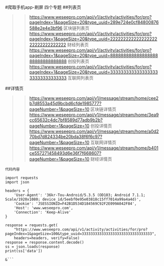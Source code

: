 #爬取手机app-刷屏    四个专题
##列表页
>> https://www.weseepro.com/api/v1/activity/activities/for/pro?pageIndex=1&pageSize=20&type_uuid=289e724e0cf84800876588e2e4e3bf96   区块链列表页
>> https://www.weseepro.com/api/v1/activity/activities/for/pro?pageIndex=1&pageSize=20&type_uuid=22222222222222222222222222222222   财经列表页
>> https://www.weseepro.com/api/v1/activity/activities/for/pro?pageIndex=1&pageSize=20&type_uuid=88888888888888888888888888888888   创投列表页
>> https://www.weseepro.com/api/v1/activity/activities/for/pro?pageIndex=1&pageSize=20&type_uuid=33333333333333333333333333333333  互联网列表页

##详情页
>> https://www.weseepro.com/api/v1/message/stream/home/cee2b7d8553a45d9bcbd6cfde1985777?pageNumber=1&pageSize=10     区块链详情页
>> https://www.weseepro.com/api/v1/message/stream/home/3ea9cc65632c4dc7bf8589d77adb9b2b?pageNumber=1&pageSize=10     创投详情页
>> https://www.weseepro.com/api/v1/message/stream/home/a0d270bd7d824334be20bda38f6f6c97?pageNumber=1&pageSize=10     互联网详情页
>> https://www.weseepro.com/api/v1/message/stream/home/b401ce557271458493d6e36f7f668607?pageNumber=1&pageSize=10     财经详情页



  `代码内容`

```flow
import requests
import json

headers = {
    'User-Agent': '36kr-Tou-Android/5.3.5 (OD103; Android 7.1.1; Scale/1920x1080; device_id/5eebf0e95e03818c15ff7014a99a4a4d)',
    'Cookie': 'JSESSIONID=F42B1D534D184569C92F2E099A042F84',
    'Host': 'www.weseepro.com',
    'Connection': 'Keep-Alive'
}

response = requests.get(
    "https://www.weseepro.com/api/v1/activity/activities/for/pro?pageIndex=1&pageSize=100&type_uuid=33333333333333333333333333333333",
    headers=headers, verify=False)
response = response.content.decode()
ss = json.loads(response)
print(ss['data'])

&```
